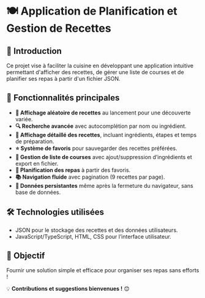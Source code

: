 

# 🍽️ Application de Planification et Gestion de Recettes  

## 🚀 Introduction  
Ce projet vise à faciliter la cuisine en développant une application intuitive permettant d'afficher des recettes, de gérer une liste de courses et de planifier ses repas à partir d'un fichier JSON.  

## 🎯 Fonctionnalités principales  

- **📌 Affichage aléatoire de recettes** au lancement pour une découverte variée.  
- **🔍 Recherche avancée** avec autocomplétion par nom ou ingrédient.  
- **📖 Affichage détaillé des recettes**, incluant ingrédients, étapes et temps de préparation.  
- **⭐ Système de favoris** pour sauvegarder des recettes préférées.  
- **🛒 Gestion de liste de courses** avec ajout/suppression d’ingrédients et export en fichier.  
- **📅 Planification des repas** à partir des favoris.  
- **📚 Navigation fluide** avec pagination (9 recettes par page).  
- **💾 Données persistantes** même après la fermeture du navigateur, sans base de données.  

## 🛠️ Technologies utilisées  
- JSON pour le stockage des recettes et des données utilisateurs.  
- JavaScript/TypeScript, HTML, CSS pour l’interface utilisateur.  

## 🎯 Objectif  
Fournir une solution simple et efficace pour organiser ses repas sans efforts !  

💡 **Contributions et suggestions bienvenues !** 😊  
